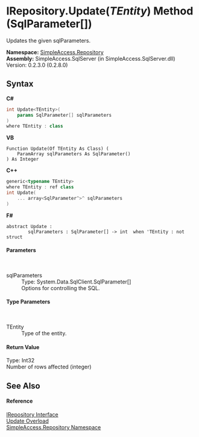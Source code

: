 # IRepository.Update(*TEntity*) Method (SqlParameter[])
 

Updates the given sqlParameters.

**Namespace:**&nbsp;<a href="41571b4f-ca9a-e902-c5ef-a7c14c631bb2">SimpleAccess.Repository</a><br />**Assembly:**&nbsp;SimpleAccess.SqlServer (in SimpleAccess.SqlServer.dll) Version: 0.2.3.0 (0.2.8.0)

## Syntax

**C#**<br />
``` C#
int Update<TEntity>(
	params SqlParameter[] sqlParameters
)
where TEntity : class

```

**VB**<br />
``` VB
Function Update(Of TEntity As Class) ( 
	ParamArray sqlParameters As SqlParameter()
) As Integer
```

**C++**<br />
``` C++
generic<typename TEntity>
where TEntity : ref class
int Update(
	... array<SqlParameter^>^ sqlParameters
)
```

**F#**<br />
``` F#
abstract Update : 
        sqlParameters : SqlParameter[] -> int  when 'TEntity : not struct

```


#### Parameters
&nbsp;<dl><dt>sqlParameters</dt><dd>Type: System.Data.SqlClient.SqlParameter[]<br />Options for controlling the SQL.</dd></dl>

#### Type Parameters
&nbsp;<dl><dt>TEntity</dt><dd>Type of the entity.</dd></dl>

#### Return Value
Type: Int32<br />Number of rows affected (integer)

## See Also


#### Reference
<a href="fd07fd9c-c261-ae68-1133-7b203b4c101f">IRepository Interface</a><br /><a href="675f513a-1925-73de-872c-cd497cc4ec8d">Update Overload</a><br /><a href="41571b4f-ca9a-e902-c5ef-a7c14c631bb2">SimpleAccess.Repository Namespace</a><br />